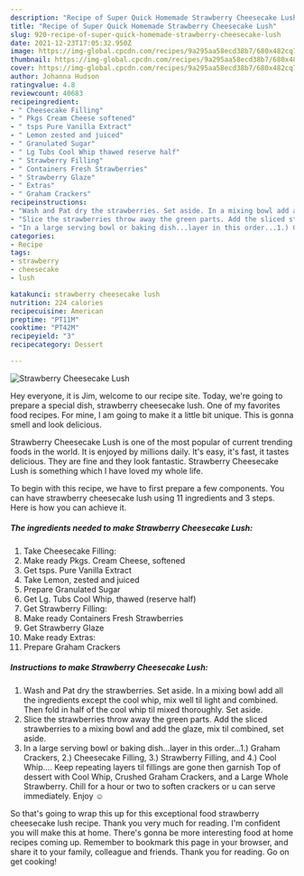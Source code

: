 ```yaml
---
description: "Recipe of Super Quick Homemade Strawberry Cheesecake Lush"
title: "Recipe of Super Quick Homemade Strawberry Cheesecake Lush"
slug: 920-recipe-of-super-quick-homemade-strawberry-cheesecake-lush
date: 2021-12-23T17:05:32.950Z
image: https://img-global.cpcdn.com/recipes/9a295aa58ecd38b7/680x482cq70/strawberry-cheesecake-lush-recipe-main-photo.jpg
thumbnail: https://img-global.cpcdn.com/recipes/9a295aa58ecd38b7/680x482cq70/strawberry-cheesecake-lush-recipe-main-photo.jpg
cover: https://img-global.cpcdn.com/recipes/9a295aa58ecd38b7/680x482cq70/strawberry-cheesecake-lush-recipe-main-photo.jpg
author: Johanna Hudson
ratingvalue: 4.8
reviewcount: 40683
recipeingredient:
- " Cheesecake Filling"
- " Pkgs Cream Cheese softened"
- " tsps Pure Vanilla Extract"
- " Lemon zested and juiced"
- " Granulated Sugar"
- " Lg Tubs Cool Whip thawed reserve half"
- " Strawberry Filling"
- " Containers Fresh Strawberries"
- " Strawberry Glaze"
- " Extras"
- " Graham Crackers"
recipeinstructions:
- "Wash and Pat dry the strawberries. Set aside. In a mixing bowl add all the ingredients except the cool whip, mix well til light and combined. Then fold in half of the cool whip til mixed thoroughly. Set aside."
- "Slice the strawberries throw away the green parts. Add the sliced strawberries to a mixing bowl and add the glaze, mix til combined, set aside."
- "In a large serving bowl or baking dish...layer in this order...1.) Graham Crackers, 2.) Cheesecake Filling, 3.) Strawberry Filling, and 4.) Cool Whip.... Keep repeating layers til fillings are gone then garnish Top of dessert with Cool Whip, Crushed Graham Crackers, and a Large Whole Strawberry. Chill for a hour or two to soften crackers or u can serve immediately. Enjoy ☺️"
categories:
- Recipe
tags:
- strawberry
- cheesecake
- lush

katakunci: strawberry cheesecake lush 
nutrition: 224 calories
recipecuisine: American
preptime: "PT11M"
cooktime: "PT42M"
recipeyield: "3"
recipecategory: Dessert

---
```



![Strawberry Cheesecake Lush](https://img-global.cpcdn.com/recipes/9a295aa58ecd38b7/680x482cq70/strawberry-cheesecake-lush-recipe-main-photo.jpg)

Hey everyone, it is Jim, welcome to our recipe site. Today, we're going to prepare a special dish, strawberry cheesecake lush. One of my favorites food recipes. For mine, I am going to make it a little bit unique. This is gonna smell and look delicious.

Strawberry Cheesecake Lush is one of the most popular of current trending foods in the world. It is enjoyed by millions daily. It's easy, it's fast, it tastes delicious. They are fine and they look fantastic. Strawberry Cheesecake Lush is something which I have loved my whole life.




To begin with this recipe, we have to first prepare a few components. You can have strawberry cheesecake lush using 11 ingredients and 3 steps. Here is how you can achieve it.

<!--inarticleads1-->

##### The ingredients needed to make Strawberry Cheesecake Lush:

1. Take  Cheesecake Filling:
1. Make ready  Pkgs. Cream Cheese, softened
1. Get  tsps. Pure Vanilla Extract
1. Take  Lemon, zested and juiced
1. Prepare  Granulated Sugar
1. Get  Lg. Tubs Cool Whip, thawed (reserve half)
1. Get  Strawberry Filling:
1. Make ready  Containers Fresh Strawberries
1. Get  Strawberry Glaze
1. Make ready  Extras:
1. Prepare  Graham Crackers




<!--inarticleads2-->

##### Instructions to make Strawberry Cheesecake Lush:

1. Wash and Pat dry the strawberries. Set aside. In a mixing bowl add all the ingredients except the cool whip, mix well til light and combined. Then fold in half of the cool whip til mixed thoroughly. Set aside.
1. Slice the strawberries throw away the green parts. Add the sliced strawberries to a mixing bowl and add the glaze, mix til combined, set aside.
1. In a large serving bowl or baking dish...layer in this order...1.) Graham Crackers, 2.) Cheesecake Filling, 3.) Strawberry Filling, and 4.) Cool Whip.... Keep repeating layers til fillings are gone then garnish Top of dessert with Cool Whip, Crushed Graham Crackers, and a Large Whole Strawberry. Chill for a hour or two to soften crackers or u can serve immediately. Enjoy ☺️




So that's going to wrap this up for this exceptional food strawberry cheesecake lush recipe. Thank you very much for reading. I'm confident you will make this at home. There's gonna be more interesting food at home recipes coming up. Remember to bookmark this page in your browser, and share it to your family, colleague and friends. Thank you for reading. Go on get cooking!
